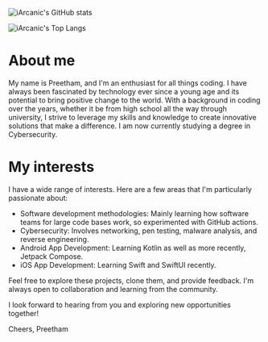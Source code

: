 ![iArcanic's GitHub stats](https://github-readme-stats.vercel.app/api?username=iarcanic&show_icons=true&theme=neon&include_all_commits=true&hide=issues,contribs)

![iArcanic's Top Langs](https://github-readme-stats.vercel.app/api/top-langs/?username=iarcanic&layout=compact&theme=neon)

# About me
My name is Preetham, and I'm an enthusiast for all things coding. I have always been fascinated by technology ever since a young age and its potential to bring positive change to the world. With a background in coding over the years, whether it be from high school all the way through university, I strive to leverage my skills and knowledge to create innovative solutions that make a difference. I am now currently studying a degree in Cybersecurity.

# My interests
I have a wide range of interests. Here are a few areas that I'm particularly passionate about:

- Software development methodologies: Mainly learning how software teams for large code bases work, so experimented with GitHub actions.
- Cybersecurity: Involves networking, pen testing, malware analysis, and reverse engineering.
- Android App Development: Learning Kotlin as well as more recently, Jetpack Compose.
- iOS App Development: Learning Swift and SwiftUI recently.

Feel free to explore these projects, clone them, and provide feedback. I'm always open to collaboration and learning from the community.

I look forward to hearing from you and exploring new opportunities together!

Cheers,
Preetham
